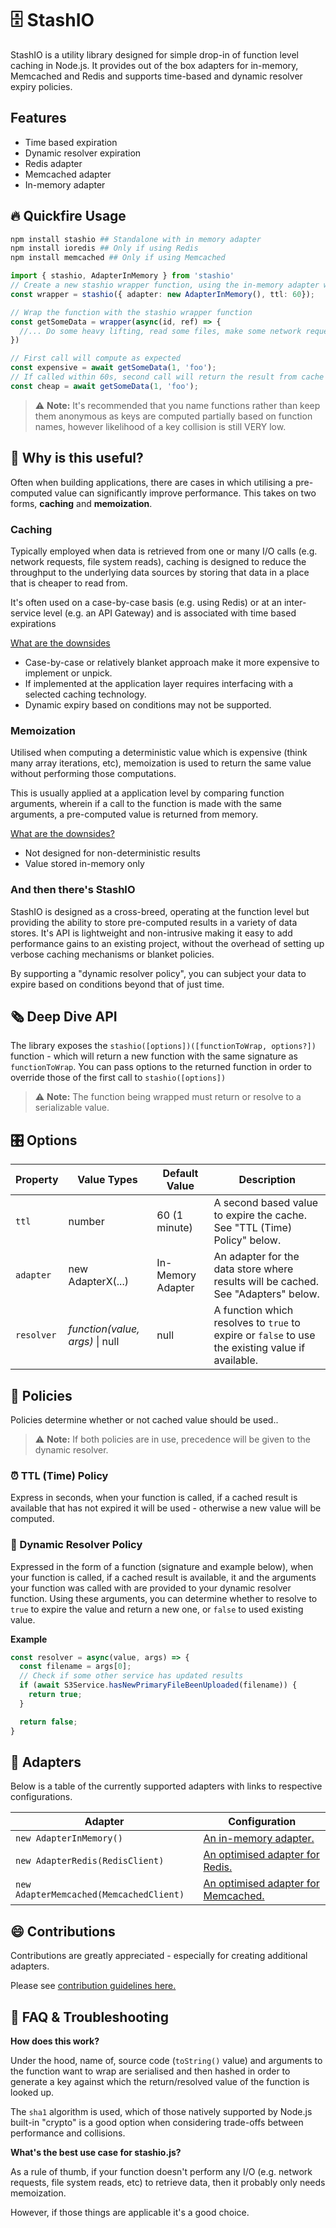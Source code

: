 # 🗄 StashIO

StashIO is a utility library designed for simple drop-in of function level caching in Node.js. It provides out of the box adapters for in-memory, Memcached and Redis and supports time-based and dynamic resolver expiry policies.

## Features

- Time based expiration
- Dynamic resolver expiration
- Redis adapter
- Memcached adapter
- In-memory adapter


## 🔥 Quickfire Usage

```sh
npm install stashio ## Standalone with in memory adapter
npm install ioredis ## Only if using Redis
npm install memcached ## Only if using Memcached
```

```ts
import { stashio, AdapterInMemory } from 'stashio'
// Create a new stashio wrapper function, using the in-memory adapter with an expiry of 60s 
const wrapper = stashio({ adapter: new AdapterInMemory(), ttl: 60});

// Wrap the function with the stashio wrapper function
const getSomeData = wrapper(async(id, ref) => {
  //... Do some heavy lifting, read some files, make some network requests
})

// First call will compute as expected
const expensive = await getSomeData(1, 'foo');
// If called within 60s, second call will return the result from cache as arguments to the function are the same
const cheap = await getSomeData(1, 'foo');
```


> ⚠️ **Note:** It's recommended that you name functions rather than keep them anonymous as keys are computed partially based on function names, however likelihood of a key collision is still VERY low. 

## 👀 Why is this useful?

Often when building applications, there are cases in which utilising a pre-computed value can significantly improve performance. This takes on two forms, **caching** and **memoization**.

### Caching

Typically employed when data is retrieved from one or many I/O calls (e.g. network requests, file system reads), caching is designed to reduce the throughput to the underlying data sources by storing that data in a place that is cheaper to read from.

It's often used on a case-by-case basis (e.g. using Redis) or at an inter-service level (e.g. an API Gateway) and is associated with time based expirations

<ins>What are the downsides</ins>

* Case-by-case or relatively blanket approach make it more expensive to implement or unpick.
* If implemented at the application layer requires interfacing with a selected caching technology.
* Dynamic expiry based on conditions may not be supported.

### Memoization

Utilised when computing a deterministic value which is expensive (think many array iterations, etc), memoization is used to return the same value without performing those computations.

This is usually applied at a application level by comparing function arguments, wherein if a call to the function is made with the same arguments, a pre-computed value is returned from memory.

<ins>What are the downsides?</ins>

* Not designed for non-deterministic results
* Value stored in-memory only

### And then there's StashIO

StashIO is designed as a cross-breed, operating at the function level but providing the ability to store pre-computed results in a variety of data stores. It's API is lightweight and non-intrusive making it easy to add performance gains to an existing project, without the overhead of setting up verbose caching mechanisms or blanket policies.

By supporting a "dynamic resolver policy", you can subject your data to expire based on conditions beyond that of just time.


## 🗞 Deep Dive API

The library exposes the `stashio([options])([functionToWrap, options?])` function - which will return a new function with the same signature as `functionToWrap`. You can pass options to the returned function in order to override those of the first call to `stashio([options])`

> ⚠️ **Note:** The function being wrapped must return or resolve to a serializable value.


## 🎛️ Options

| Property   | Value Types                     | Default Value     | Description                                                                                            |
|------------|---------------------------------|-------------------|--------------------------------------------------------------------------------------------------------|
| `ttl`     | number  | 60 (1 minute)  | A second based value to expire the cache. See "TTL (Time) Policy" below.                   |
| `adapter`    | new AdapterX(...)       | In-Memory Adapter | An adapter for the data store where results will be cached. See "Adapters" below.                      |
| `resolver` | *function(value, args)* \| null | null | A function which resolves to `true` to expire or `false` to use the existing value if available. |


## 🔐 Policies

Policies determine whether or not cached value should be used..

> ⚠️ **Note:** If both policies are in use, precedence will be given to the dynamic resolver.

### ⏰ TTL (Time) Policy
Express in seconds, when your function is called, if a cached result is available that has not expired it will be used - otherwise a new value will be computed.


### 🍄 Dynamic Resolver Policy

Expressed in the form of a function (signature and example below), when your function is called, if a cached result is available, it and the arguments your function was called with are provided to your dynamic resolver function. Using these arguments, you can determine whether to resolve to `true` to expire the value and return a new one, or `false` to used existing value.

**Example**

```ts
const resolver = async(value, args) => {
  const filename = args[0];
  // Check if some other service has updated results
  if (await S3Service.hasNewPrimaryFileBeenUploaded(filename)) {
    return true;
  }

  return false;
}
```


## 🔌 Adapters

Below is a table of the currently supported adapters with links to respective configurations.

| Adapter                                   | Configuration                                                                                         |
|-------------------------------------------|------------------------------------------------------------------------------------------------------|
| `new AdapterInMemory()`      | [An in-memory adapter.](docs/Adapter-InMemory.md) |
| `new AdapterRedis(RedisClient)`         | [An optimised adapter for Redis.](docs/Adapter-Redis.md)                                                                      |
| `new AdapterMemcached(MemcachedClient)`      | [An optimised adapter for Memcached.](docs/Adapter-Memcached.md)                                                                |


## 😄 Contributions

Contributions are greatly appreciated - especially for creating additional adapters.

Please see [contribution guidelines here.](docs/Contributions.md)

## 🙋 FAQ & Troubleshooting

**How does this work?**

Under the hood, name of, source code (`toString()` value) and arguments to the function want to wrap are serialised and then hashed in order to generate a key against which the return/resolved value of the function is looked up.

The `sha1` algorithm is used, which of those natively supported by Node.js built-in "crypto" is a good option when considering trade-offs between performance and collisions.

**What's the best use case for stashio.js?**

As a rule of thumb, if your function doesn't perform any I/O (e.g. network requests, file system reads, etc) to retrieve data, then it probably only needs memoization.

However, if those things are applicable it's a good choice.

